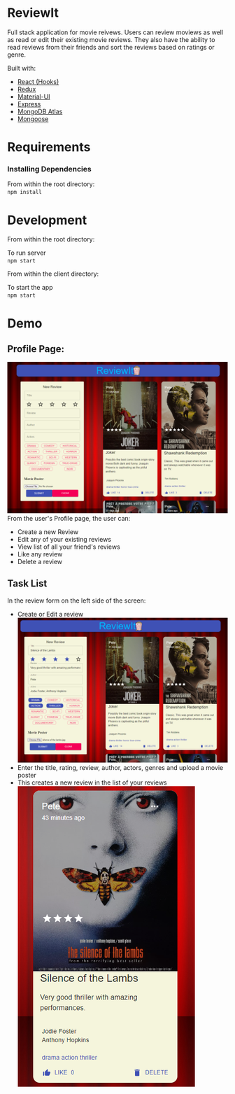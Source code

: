# ReviewIt
Full stack application for movie reivews.  Users can review moviews as well as read or edit their existing movie reviews.  They also have the ability to read reviews from their friends and sort the reviews based on ratings or genre.

Built with:
* [React (Hooks)](https://reactjs.org/)
* [Redux](https://redux.js.org/)
* [Material-UI](https://material-ui.com/)
* [Express](https://expressjs.com/)
* [MongoDB Atlas](www.mongodb.com)
* [Mongoose](https://mongoosejs.com/docs/)

Requirements
=============
<h3>Installing Dependencies</h3>

From within the root directory:<br>
`npm install`

Development
=============
From within the root directory:

To run server<br>
`npm start`

From within the client directory:

To start the app<br>
`npm start`

Demo
=============
## Profile Page:<br>
![Screenshot of Example User Page](https://github.com/KilgoreTrout9/MVP-Movie_Rater/blob/main/client/src/images/Start-capture.png)
From the user's Profile page, the user can:
- Create a new Review
- Edit any of your existing reviews
- View list of all your friend's reviews
- Like any review
- Delete a review

## Task List<br>

In the review form on the left side of the screen:
- Create or Edit a review
![Screenshot of Adding a new Review](https://github.com/KilgoreTrout9/MVP-Movie_Rater/blob/main/client/src/images/Review-capture.png)
- Enter the title, rating, review, author, actors, genres and upload a movie poster
- This creates a new review in the list of your reviews
![Screenshot of New Reivew Card](https://github.com/KilgoreTrout9/MVP-Movie_Rater/blob/main/client/src/images/New-review-capture.png)
